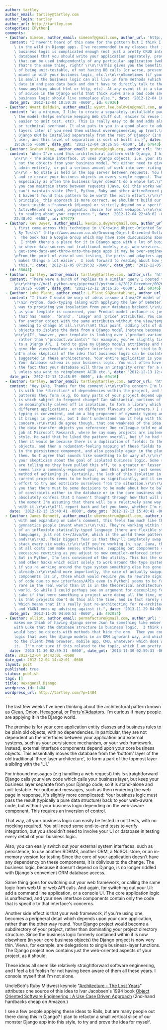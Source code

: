 ```yaml
---
author: tartley
author_email: tartley@tartley.com
author_login: tartley
author_url: http://tartley.com
categories: [Python]
comments:
- {author: Simeon, author_email: simeonf@gmail.com, author_url: 'http://simeonfranklin.com/',
  content: "I haven't heard of this name for the pattern but I think I've seen it\
    \ in the wild in Django apps. I've recommended in my classes that if your application\
    \ business logic is complicated enough (not just a pretty CRUD interface to a\
    \ database) that you should write your application separately, providing an API\
    \ that can be used independently of any particular application (web, GUI, console).\
    \ That's the same thing, right? \r\n\r\nThis gives you the benefits you've noted\
    \ of being unit-testable, of not having DB calls (or worse, presentation logic)\
    \ mixed in with your business logic, etc.\r\n\r\nSometimes (if your application\
    \ is small) the business logic can all live in form methods (which of course take\
    \ data in and pass data back and don't have to directly talk to the database,\
    \ know anything about html or http, etc). At any event it is a standard piece\
    \ of advice in the Django world that thick views are a bad code smell and your\
    \ business logic should live someplace else.", date: '2012-12-04 18:50:38 -0600',
  date_gmt: '2012-12-04 18:50:38 -0600', id: 67936}
- {author: Wyatt Baldwin, author_email: wyatt.lee.baldwin@gmail.com, author_url: 'http://wyattbaldwin.com',
  content: "At a minimum, I like to create a separately-installable package to contain\
    \ the model (helps enforce keeping Web stuff out, easier to reuse in scripts,\
    \ easier to unit test, etc). This is really easy to do and adds almost no conceptual\
    \ or technical overhead. It also puts in you in a good place to add more architectural\
    \ layers later if you need them without overengineering up front.\r\n\r\nCan the\
    \ Django ORM be installed separately from the rest of Django? (I'm more of a Pyramid/SQLAlchemy\
    \ user, and this level of separation is sort of built in.)", date: '2012-12-04
    19:26:56 -0600', date_gmt: '2012-12-04 19:26:56 -0600', id: 67943}
- {author: Graham King, author_email: graham@gkgk.org, author_url: 'http://darkcoding.net',
  content: "When I've used this architectural pattern with Django, I hit two problems:\r\
    \n\r\n - The admin interface. It uses Django objects, i.e. your storage objects,\
    \ not the objects from your business model. You either need to give up on the\
    \ admin entirely, or put a serious amount of work into over-riding the ModelAdmin's.\r\
    \n\r\n - No state is held in the app server between requests. You have to reload\
    \ and re-create your business objects on every single request. That gets old quickly,\
    \ especially as often the business layer doesn't do a whole lot.\r\n\r\nWhere\
    \ you can maintain state between requests (Java, Go) this works well. Where you\
    \ can't maintain state (Perl, Python, Ruby and other ActiveRecord pattern users),\
    \ I haven't found this pattern to be worth the extra effort.\r\n\r\nI think _in\
    \ principle_ this approach is more correct. We shouldn't build our apps to be\
    \ stuck inside a framework (django) or strictly depend on a specific ORM. In _practice_\
    \ ActiveRecord is good, pragmatic choice for most webapps.\r\n\r\nI'll look forward\
    \ to reading about your experience.", date: '2012-12-04 22:48:02 -0600', date_gmt: '2012-12-04
    22:48:02 -0600', id: 67977}
- {author: Kev Dwyer, author_email: kevin.p.dwyer@gmail.com, author_url: '', content: "I\
    \ first came across this technique in \"Growing Object-Oriented Software, Guided\
    \ By Tests\" (http://www.amazon.co.uk/Growing-Object-Oriented-Software-Guided-Signature/dp/0321503627/ref=sr_1_1?ie=UTF8&amp;qid=1354692166&amp;sr=8-1).\
    \  The book has a Google Group which may have some discussions about this pattern.\
    \  I think there's a place for it in Django apps with a lot of business logic,\
    \ or where data sources not traditional models, e.g. web services.  For simple,\
    \ get-some-data-and-throw-onto-the-page apps it may be over-engineering.\r\n\r\
    \nFrom the point of view of uni testing, the ports and adapters approach definitely\
    \ makes things a lot easier.  I look forward to reading about how you get on with\
    \ this.", date: '2012-12-05 07:39:32 -0600', date_gmt: '2012-12-05 07:39:32 -0600',
  id: 68041}
- {author: tartley, author_email: tartley@tartley.com, author_url: 'http://tartley.com',
  content: "There were a bunch of replies to a similar query I posted to python-uk:\r\
    \n\r\nhttp://mail.python.org/pipermail/python-uk/2012-December/002692.html", date: '2012-12-12
    18:16:26 -0600', date_gmt: '2012-12-12 18:16:26 -0600', id: 69346}
- {author: Luke Plant, author_email: L.Plant.98@cantab.net, author_url: 'http://lukeplant.me.uk/',
  content: "I think I would be wary of ideas assume a Java/C# model of typing.\r\n\
    \r\nIn Python, duck-typing (along with applying the law of Demeter) goes a long\
    \ way to providing you insulation from your database backend.\r\n\r\nSo, as far\
    \ as your template is concerned, your Product model instance is just an object\
    \ that has 'name', 'brand', 'image' and 'price' attributes. You can switch it\
    \ for another object with the same attributes without the view/template layer\
    \ needing to change at all.\r\n\r\nAt this point, adding lots of data transfer\
    \ objects to isolate the data from a Django model instance becomes overkill.\r\
    \n\r\n(If, however, your template is looking over \"product.variant_set.all\"\
    , rather than \"product.variants\" for example, you've slightly tied yourself\
    \ to a Django API. I tend to give my Django models attributes and methods that\
    \ give the view/template a simpler interface that is not tied to Django)\r\n\r\
    \nI'm also skeptical of the idea that business logic can be isolated in the way\
    \ suggested in these architectures. Your entire application is your business logic.\
    \ Your database schema is your business logic. You will often have to rely on\
    \ the fact that your database will throw an integrity error for a duplicate row,\
    \ unless you want to reimplement ACID etc.", date: '2012-12-13 12:48:09 -0600',
  date_gmt: '2012-12-13 12:48:09 -0600', id: 69416}
- {author: tartley, author_email: tartley@tartley.com, author_url: 'http://tartley.com',
  content: "Hey Luke, Thanks for the comment.\r\n\r\nThe concern I'm looking to alleviate\
    \ is with the *direction* of dependencies within the project, and the resulting\
    \ patterns they form (e.g, Do many parts of your project depend upon a component\
    \ is which subject to frequent change? Can substantial portions of your project\
    \ be meaningfully calved off in isolation, to form a library which is shared between\
    \ different applications, or on different flavours of servers.) I agree that duck\
    \ typing is convenient, and am a big proponent of dynamic typing and the benefits\
    \ it brings in general, but I don't understand how it help with this particular\
    \ concern.\r\n\r\nI do agree though, that one weakness of the idea seems to be\
    \ the data transfer objects you reference: One colleague told me about his former\
    \ job at Microsoft Research, where he say many projects are implemented in this\
    \ style. He said that he liked the pattern overall, but if he had to criticize\
    \ then it would be because there is a duplication of fields: In the core business\
    \ objects, and then a redundant-feeling mapping of these fields to database columns\
    \ in the persistence component, and also possibly again in the plumbing between\
    \ them. So I agree that sounds like something to be wary of.\r\n\r\nI don't share\
    \ your skepticism about the goal of isolated business logic. Some respondents\
    \ are telling me they have pulled this off, to a greater or lesser extent. This\
    \ seems like a commonly-espoused goal, and this pattern just seems to be one specific\
    \ method of achieving it. Certainly, the lack of this isolation in some of our\
    \ current projects seems to be hurting us significantly, and it seems worth an\
    \ effort to try and extricate ourselves from the situation.\r\n\r\nI agree with\
    \ you that there must be some decisions to be made about how to balance the enforcement\
    \ of constraints either in the database or in the core business objects, and I\
    \ absolutely confess that I haven't thought through how that will work. But for\
    \ the moment I'm assuming that there will be a relatively sane way of dealing\
    \ with it.\r\n\r\nI'll report back and let you know, whether I'm right or wrong.",
  date: '2012-12-13 15:40:41 -0600', date_gmt: '2012-12-13 15:40:41 -0600', id: 69433}
- {author: James Bennett, author_email: ubernostrum@gmail.com, author_url: '', content: "Agreeing\
    \ with and expanding on Luke's comment, this feels too much like the kind of architecture\
    \ gymnastics people invent when:\r\n\r\n1. They're working within the confines\
    \ of an inflexible statically-typed language (there are flexible statically-typed\
    \ languages, just not C++/Java/C#, which is the world these patterns come from),\
    \ and\r\n\r\n2. Their biggest fear is that they'll completely swap their technology\
    \ stack every six weeks.\r\n\r\nIf you're working in, say, Java, then decoupling\
    \ at all costs can make sense; otherwise, swapping out components can result in\
    \ excessive rewriting as you adjust to new compiler-enforced interfaces, etc.\
    \ But in Python, I'm less convinced of the utility. This has the smell of dependency-injection\
    \ and other hacks which exist solely to work around the type system, and in Python\
    \ if you're working around the type system something else has gone horribly wrong\
    \ already.\r\n\r\nAnd more importantly, the case of actually swapping out major\
    \ components (as in, those which would require you to rewrite significant amounts\
    \ of code due to new interfaces/APIs even in Python) seems to be far, far more\
    \ rare in the real world than it is in the theoretical architecture-astronaut\
    \ world. So while I could perhaps see an argument for decoupling for decoupling's\
    \ sake if that were something a project were doing all the time, my experience\
    \ is that projects don't do this all the time, and in fact rarely do it at all.\
    \ Which means that it's really just re-architecting for re-architecting's sake,\
    \ and YAGNI ends up advising against it.", date: '2013-11-29 04:00:53 -0600',
  date_gmt: '2013-11-29 04:00:53 -0600', id: 492034}
- {author: elliot, author_email: permafacture@gmail.com, author_url: '', content: 'This
    makes me think of having django serve Json to something like ember.js.  I agree
    with Luke that the database structure is business logic.  I think django models
    would best be objects with methods that hide the orm.  Then you could have app
    logic that uses the django models in an ORM ignorant way, and which serves Json
    to the client (Web browser, mobile app, CMD, whatever) which does whatever with
    it.  I''m not sure if this related to the topic, which I am pretty ignorant of.',
  date: '2013-11-30 02:59:31 -0600', date_gmt: '2013-11-30 02:59:31 -0600', id: 495999}
date: 2012-12-04 14:42:01 -0600
date_gmt: 2012-12-04 14:42:01 -0600
layout: post
published: true
status: publish
tags: []
title: Hexagonal Django
wordpress_id: 1404
wordpress_url: http://tartley.com/?p=1404
---
```


The last few weeks I've been thinking about the architectural pattern
known as [Clean, Onion, Hexagonal, or
Ports'n'Adaptors](http://blog.8thlight.com/uncle-bob/2012/08/13/the-clean-architecture.html).
I'm curious if many people are applying it in the Django world.

The premise is for your core application entity classes and business
rules to be plain old objects, with no dependencies. In particular, they
are not dependent on the interfaces between your application and
external systems, such as your persistence mechanism, or your web
framework. Instead, external interface components depend upon your core
business objects. This essentially moves the database from the 'bottom'
layer of the old traditional 'three layer architecture', to form a part
of the topmost layer - a sibling with the 'UI.'

For inbound messages (e.g handling a web request) this is
straightforward - Django calls your view code which calls your business
layer, but keep your business layer separate from your Django code, so
it is stand-alone and unit-testable. For outbound messages, such as then
rendering the web page in response, it's slightly more complicated: Your
business logic must pass the result (typically a pure data structure)
back to your web-aware code, but without your business logic depending
on the web-aware component. This requires an inversion of control.

That way, all your business logic can easily be tested in unit tests,
with no mocking required. You still need some end-to-end tests to verify
integration, but you shouldn't need to involve your UI or database in
testing every detail of your business logic.

Also, you can easily switch out your external system interfaces, such as
persistence, to use another RDBMS, another ORM, a NoSQL store, or an
in-memory version for testing Since the core of your application doesn't
have any dependency on these components, it is oblivious to the
change. The business logic, because it doesn't depend on Django, is no
longer riddled with Django's convenient ORM database access.

Same thing goes for switching out your web framework, or calling the
same logic from web UI or web API calls. And again, for switching out
your UI: add a command line application, or a console UI. The core
application logic is unaffected, and your new interface components
contain only the code that is specific to that interface's concerns.

Another side effect is that your web framework, if you're using one,
becomes a peripheral detail which depends upon your core application,
rather than the other way round. Your Django project would become a
subdirectory of your project, rather than dominating your project
directory structure. Since the business logic formerly contained within
it is now elsewhere (in your core business objects) the Django project
is now very thin. Views, for example, are delegations to single
business-layer functions. The Django project now contains just the
web-oriented aspects of your project, as it should.

These ideas all seem like relatively straightforward software
engineering, and I feel a bit foolish for not having been aware of them
all these years. I console myself that I'm not alone.

UncleBob's Ruby Midwest keynote "[Architecture - The Lost
Years](%20http://www.confreaks.com/videos/759-rubymidwest2011-keynote-architecture-the-lost-years)"
attributes one source of this idea to Ivar Jacobsen's 1994 book [Object
Oriented Software Engineering : A Use Case Driven
Approach](%20http://www.amazon.co.uk/Object-oriented-Software-Engineering-Approach-Press/dp/0201544350)
(2nd-hand hardbacks cheap on Amazon.)

I see a few people applying these ideas to Rails, but are many people
out there doing this in Django? I plan to refactor a small vertical
slice of our monster Django app into this style, to try and prove the
idea for myself.
